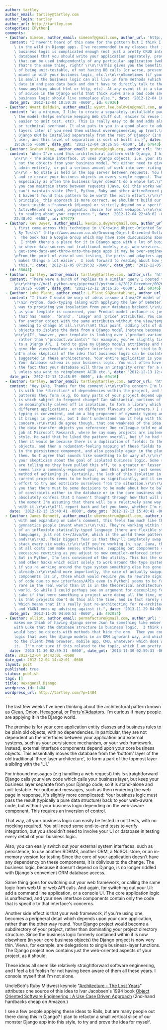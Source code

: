 ```yaml
---
author: tartley
author_email: tartley@tartley.com
author_login: tartley
author_url: http://tartley.com
categories: [Python]
comments:
- {author: Simeon, author_email: simeonf@gmail.com, author_url: 'http://simeonfranklin.com/',
  content: "I haven't heard of this name for the pattern but I think I've seen it\
    \ in the wild in Django apps. I've recommended in my classes that if your application\
    \ business logic is complicated enough (not just a pretty CRUD interface to a\
    \ database) that you should write your application separately, providing an API\
    \ that can be used independently of any particular application (web, GUI, console).\
    \ That's the same thing, right? \r\n\r\nThis gives you the benefits you've noted\
    \ of being unit-testable, of not having DB calls (or worse, presentation logic)\
    \ mixed in with your business logic, etc.\r\n\r\nSometimes (if your application\
    \ is small) the business logic can all live in form methods (which of course take\
    \ data in and pass data back and don't have to directly talk to the database,\
    \ know anything about html or http, etc). At any event it is a standard piece\
    \ of advice in the Django world that thick views are a bad code smell and your\
    \ business logic should live someplace else.", date: '2012-12-04 18:50:38 -0600',
  date_gmt: '2012-12-04 18:50:38 -0600', id: 67936}
- {author: Wyatt Baldwin, author_email: wyatt.lee.baldwin@gmail.com, author_url: 'http://wyattbaldwin.com',
  content: "At a minimum, I like to create a separately-installable package to contain\
    \ the model (helps enforce keeping Web stuff out, easier to reuse in scripts,\
    \ easier to unit test, etc). This is really easy to do and adds almost no conceptual\
    \ or technical overhead. It also puts in you in a good place to add more architectural\
    \ layers later if you need them without overengineering up front.\r\n\r\nCan the\
    \ Django ORM be installed separately from the rest of Django? (I'm more of a Pyramid/SQLAlchemy\
    \ user, and this level of separation is sort of built in.)", date: '2012-12-04
    19:26:56 -0600', date_gmt: '2012-12-04 19:26:56 -0600', id: 67943}
- {author: Graham King, author_email: graham@gkgk.org, author_url: 'http://darkcoding.net',
  content: "When I've used this architectural pattern with Django, I hit two problems:\r\
    \n\r\n - The admin interface. It uses Django objects, i.e. your storage objects,\
    \ not the objects from your business model. You either need to give up on the\
    \ admin entirely, or put a serious amount of work into over-riding the ModelAdmin's.\r\
    \n\r\n - No state is held in the app server between requests. You have to reload\
    \ and re-create your business objects on every single request. That gets old quickly,\
    \ especially as often the business layer doesn't do a whole lot.\r\n\r\nWhere\
    \ you can maintain state between requests (Java, Go) this works well. Where you\
    \ can't maintain state (Perl, Python, Ruby and other ActiveRecord pattern users),\
    \ I haven't found this pattern to be worth the extra effort.\r\n\r\nI think _in\
    \ principle_ this approach is more correct. We shouldn't build our apps to be\
    \ stuck inside a framework (django) or strictly depend on a specific ORM. In _practice_\
    \ ActiveRecord is good, pragmatic choice for most webapps.\r\n\r\nI'll look forward\
    \ to reading about your experience.", date: '2012-12-04 22:48:02 -0600', date_gmt: '2012-12-04
    22:48:02 -0600', id: 67977}
- {author: Kev Dwyer, author_email: kevin.p.dwyer@gmail.com, author_url: '', content: "I\
    \ first came across this technique in \"Growing Object-Oriented Software, Guided\
    \ By Tests\" (http://www.amazon.co.uk/Growing-Object-Oriented-Software-Guided-Signature/dp/0321503627/ref=sr_1_1?ie=UTF8&amp;qid=1354692166&amp;sr=8-1).\
    \  The book has a Google Group which may have some discussions about this pattern.\
    \  I think there's a place for it in Django apps with a lot of business logic,\
    \ or where data sources not traditional models, e.g. web services.  For simple,\
    \ get-some-data-and-throw-onto-the-page apps it may be over-engineering.\r\n\r\
    \nFrom the point of view of uni testing, the ports and adapters approach definitely\
    \ makes things a lot easier.  I look forward to reading about how you get on with\
    \ this.", date: '2012-12-05 07:39:32 -0600', date_gmt: '2012-12-05 07:39:32 -0600',
  id: 68041}
- {author: tartley, author_email: tartley@tartley.com, author_url: 'http://tartley.com',
  content: "There were a bunch of replies to a similar query I posted to python-uk:\r\
    \n\r\nhttp://mail.python.org/pipermail/python-uk/2012-December/002692.html", date: '2012-12-12
    18:16:26 -0600', date_gmt: '2012-12-12 18:16:26 -0600', id: 69346}
- {author: Luke Plant, author_email: L.Plant.98@cantab.net, author_url: 'http://lukeplant.me.uk/',
  content: "I think I would be wary of ideas assume a Java/C# model of typing.\r\n\
    \r\nIn Python, duck-typing (along with applying the law of Demeter) goes a long\
    \ way to providing you insulation from your database backend.\r\n\r\nSo, as far\
    \ as your template is concerned, your Product model instance is just an object\
    \ that has 'name', 'brand', 'image' and 'price' attributes. You can switch it\
    \ for another object with the same attributes without the view/template layer\
    \ needing to change at all.\r\n\r\nAt this point, adding lots of data transfer\
    \ objects to isolate the data from a Django model instance becomes overkill.\r\
    \n\r\n(If, however, your template is looking over \"product.variant_set.all\"\
    , rather than \"product.variants\" for example, you've slightly tied yourself\
    \ to a Django API. I tend to give my Django models attributes and methods that\
    \ give the view/template a simpler interface that is not tied to Django)\r\n\r\
    \nI'm also skeptical of the idea that business logic can be isolated in the way\
    \ suggested in these architectures. Your entire application is your business logic.\
    \ Your database schema is your business logic. You will often have to rely on\
    \ the fact that your database will throw an integrity error for a duplicate row,\
    \ unless you want to reimplement ACID etc.", date: '2012-12-13 12:48:09 -0600',
  date_gmt: '2012-12-13 12:48:09 -0600', id: 69416}
- {author: tartley, author_email: tartley@tartley.com, author_url: 'http://tartley.com',
  content: "Hey Luke, Thanks for the comment.\r\n\r\nThe concern I'm looking to alleviate\
    \ is with the *direction* of dependencies within the project, and the resulting\
    \ patterns they form (e.g, Do many parts of your project depend upon a component\
    \ is which subject to frequent change? Can substantial portions of your project\
    \ be meaningfully calved off in isolation, to form a library which is shared between\
    \ different applications, or on different flavours of servers.) I agree that duck\
    \ typing is convenient, and am a big proponent of dynamic typing and the benefits\
    \ it brings in general, but I don't understand how it help with this particular\
    \ concern.\r\n\r\nI do agree though, that one weakness of the idea seems to be\
    \ the data transfer objects you reference: One colleague told me about his former\
    \ job at Microsoft Research, where he say many projects are implemented in this\
    \ style. He said that he liked the pattern overall, but if he had to criticize\
    \ then it would be because there is a duplication of fields: In the core business\
    \ objects, and then a redundant-feeling mapping of these fields to database columns\
    \ in the persistence component, and also possibly again in the plumbing between\
    \ them. So I agree that sounds like something to be wary of.\r\n\r\nI don't share\
    \ your skepticism about the goal of isolated business logic. Some respondents\
    \ are telling me they have pulled this off, to a greater or lesser extent. This\
    \ seems like a commonly-espoused goal, and this pattern just seems to be one specific\
    \ method of achieving it. Certainly, the lack of this isolation in some of our\
    \ current projects seems to be hurting us significantly, and it seems worth an\
    \ effort to try and extricate ourselves from the situation.\r\n\r\nI agree with\
    \ you that there must be some decisions to be made about how to balance the enforcement\
    \ of constraints either in the database or in the core business objects, and I\
    \ absolutely confess that I haven't thought through how that will work. But for\
    \ the moment I'm assuming that there will be a relatively sane way of dealing\
    \ with it.\r\n\r\nI'll report back and let you know, whether I'm right or wrong.",
  date: '2012-12-13 15:40:41 -0600', date_gmt: '2012-12-13 15:40:41 -0600', id: 69433}
- {author: James Bennett, author_email: ubernostrum@gmail.com, author_url: '', content: "Agreeing\
    \ with and expanding on Luke's comment, this feels too much like the kind of architecture\
    \ gymnastics people invent when:\r\n\r\n1. They're working within the confines\
    \ of an inflexible statically-typed language (there are flexible statically-typed\
    \ languages, just not C++/Java/C#, which is the world these patterns come from),\
    \ and\r\n\r\n2. Their biggest fear is that they'll completely swap their technology\
    \ stack every six weeks.\r\n\r\nIf you're working in, say, Java, then decoupling\
    \ at all costs can make sense; otherwise, swapping out components can result in\
    \ excessive rewriting as you adjust to new compiler-enforced interfaces, etc.\
    \ But in Python, I'm less convinced of the utility. This has the smell of dependency-injection\
    \ and other hacks which exist solely to work around the type system, and in Python\
    \ if you're working around the type system something else has gone horribly wrong\
    \ already.\r\n\r\nAnd more importantly, the case of actually swapping out major\
    \ components (as in, those which would require you to rewrite significant amounts\
    \ of code due to new interfaces/APIs even in Python) seems to be far, far more\
    \ rare in the real world than it is in the theoretical architecture-astronaut\
    \ world. So while I could perhaps see an argument for decoupling for decoupling's\
    \ sake if that were something a project were doing all the time, my experience\
    \ is that projects don't do this all the time, and in fact rarely do it at all.\
    \ Which means that it's really just re-architecting for re-architecting's sake,\
    \ and YAGNI ends up advising against it.", date: '2013-11-29 04:00:53 -0600',
  date_gmt: '2013-11-29 04:00:53 -0600', id: 492034}
- {author: elliot, author_email: permafacture@gmail.com, author_url: '', content: 'This
    makes me think of having django serve Json to something like ember.js.  I agree
    with Luke that the database structure is business logic.  I think django models
    would best be objects with methods that hide the orm.  Then you could have app
    logic that uses the django models in an ORM ignorant way, and which serves Json
    to the client (Web browser, mobile app, CMD, whatever) which does whatever with
    it.  I''m not sure if this related to the topic, which I am pretty ignorant of.',
  date: '2013-11-30 02:59:31 -0600', date_gmt: '2013-11-30 02:59:31 -0600', id: 495999}
date: 2012-12-04 14:42:01 -0600
date_gmt: 2012-12-04 14:42:01 -0600
layout: post
published: true
status: publish
tags: []
title: Hexagonal Django
wordpress_id: 1404
wordpress_url: http://tartley.com/?p=1404
---
```


The last few weeks I've been thinking about the architectural pattern
known as [Clean, Onion, Hexagonal, or
Ports'n'Adaptors](http://blog.8thlight.com/uncle-bob/2012/08/13/the-clean-architecture.html).
I'm curious if many people are applying it in the Django world.

The premise is for your core application entity classes and business
rules to be plain old objects, with no dependencies. In particular, they
are not dependent on the interfaces between your application and
external systems, such as your persistence mechanism, or your web
framework. Instead, external interface components depend upon your core
business objects. This essentially moves the database from the 'bottom'
layer of the old traditional 'three layer architecture', to form a part
of the topmost layer - a sibling with the 'UI.'

For inbound messages (e.g handling a web request) this is
straightforward - Django calls your view code which calls your business
layer, but keep your business layer separate from your Django code, so
it is stand-alone and unit-testable. For outbound messages, such as then
rendering the web page in response, it's slightly more complicated: Your
business logic must pass the result (typically a pure data structure)
back to your web-aware code, but without your business logic depending
on the web-aware component. This requires an inversion of control.

That way, all your business logic can easily be tested in unit tests,
with no mocking required. You still need some end-to-end tests to verify
integration, but you shouldn't need to involve your UI or database in
testing every detail of your business logic.

Also, you can easily switch out your external system interfaces, such as
persistence, to use another RDBMS, another ORM, a NoSQL store, or an
in-memory version for testing Since the core of your application doesn't
have any dependency on these components, it is oblivious to the
change. The business logic, because it doesn't depend on Django, is no
longer riddled with Django's convenient ORM database access.

Same thing goes for switching out your web framework, or calling the
same logic from web UI or web API calls. And again, for switching out
your UI: add a command line application, or a console UI. The core
application logic is unaffected, and your new interface components
contain only the code that is specific to that interface's concerns.

Another side effect is that your web framework, if you're using one,
becomes a peripheral detail which depends upon your core application,
rather than the other way round. Your Django project would become a
subdirectory of your project, rather than dominating your project
directory structure. Since the business logic formerly contained within
it is now elsewhere (in your core business objects) the Django project
is now very thin. Views, for example, are delegations to single
business-layer functions. The Django project now contains just the
web-oriented aspects of your project, as it should.

These ideas all seem like relatively straightforward software
engineering, and I feel a bit foolish for not having been aware of them
all these years. I console myself that I'm not alone.

UncleBob's Ruby Midwest keynote "[Architecture - The Lost
Years](%20http://www.confreaks.com/videos/759-rubymidwest2011-keynote-architecture-the-lost-years)"
attributes one source of this idea to Ivar Jacobsen's 1994 book [Object
Oriented Software Engineering : A Use Case Driven
Approach](%20http://www.amazon.co.uk/Object-oriented-Software-Engineering-Approach-Press/dp/0201544350)
(2nd-hand hardbacks cheap on Amazon.)

I see a few people applying these ideas to Rails, but are many people
out there doing this in Django? I plan to refactor a small vertical
slice of our monster Django app into this style, to try and prove the
idea for myself.
